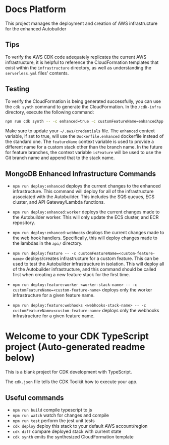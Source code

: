 # Docs Platform

This project manages the deployment and creation of AWS infrastructure for the enhanced Autobuilder

## Tips

To verify the AWS CDK code adequately replicates the current AWS infrastructure, it is helpful to reference the CloudFormation templates that exist within the `infrastructure` directory, as well as understanding the `serverless.yml` files' contents.

## Testing

To verify the CloudFormation is being generated successfully, you can use the `cdk synth` command to generate the CloudFormation. In the `/cdk-infra` directory, execute the following command:

```zsh
npm run cdk synth -- -c enhanced=true -c customFeatureName=enhancedApp > cdk.out/template.yaml
```

Make sure to update your `~/.aws/credentials` file. The `enhanced` context variable, if set to true, will use the `Dockerfile.enhanced` dockerfile instead of the standard one. The `featureName` context variable is used to provide a different name for a custom stack other than the branch name. In the future for feature branches, the context variable `isFeature` will be used to use the Git branch name and append that to the stack name.

## MongoDB Enhanced Infrastructure Commands

- `npm run deploy:enhanced` deploys the current changes to the enhanced infrastructure. This command will deploy for all of the infrastructure associated with the Autobuilder. This includes the SQS queues, ECS cluster, and API Gateway/Lambda functions.
- `npm run deploy:enhanced:worker` deploys the current changes made to the Autobuilder worker. This will only update the ECS cluster, and ECR repository.
- `npm run deploy:enhanced:webhooks` deploys the current changes made to the web hook handlers. Specifically, this will deploy changes made to the lambdas in the `api/` directory.
- `npm run deploy:feature -- -c customFeatureName=<custom-feature-name>` deploys/creates infrastructure for a custom feature. This can be used to test the Autobuilder infrastructure in isolation. This will deploy all of the Autobuilder infrastructure, and this command should be called first when creating a new feature stack for the first time.

- `npm run deploy:feature:worker <worker-stack-name> -- -c customFeatureName=<custom-feature-name>` deploys only the worker infrastructure for a given feature name.
- `npm run deploy:feature:webhooks <webhooks-stack-name> -- -c customFeatureName=<custom-feature-name>` deploys only the webhooks infrastructure for a given feature name.

# Welcome to your CDK TypeScript project (Auto-generated readme below)

This is a blank project for CDK development with TypeScript.

The `cdk.json` file tells the CDK Toolkit how to execute your app.

## Useful commands

- `npm run build` compile typescript to js
- `npm run watch` watch for changes and compile
- `npm run test` perform the jest unit tests
- `cdk deploy` deploy this stack to your default AWS account/region
- `cdk diff` compare deployed stack with current state
- `cdk synth` emits the synthesized CloudFormation template
